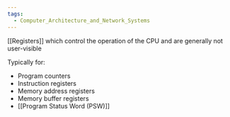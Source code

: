```yaml
---
tags:
  - Computer_Architecture_and_Network_Systems
---
```

[[Registers]] which control the operation of the CPU and are generally not user-visible

Typically for:
- Program counters
- Instruction registers
- Memory address registers
- Memory buffer registers
- [[Program Status Word (PSW)]]